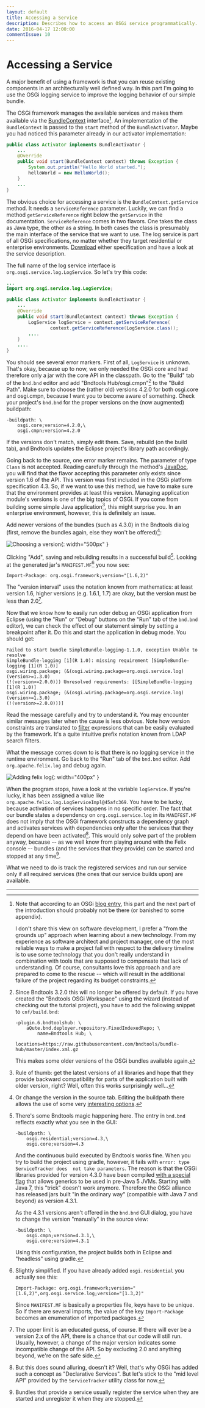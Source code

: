 ```yaml
---
layout: default
title: Accessing a Service
description: Describes how to access an OSGi service programmatically.
date: 2016-04-17 12:00:00
commentIssue: 10
---
```


# Accessing a Service

A major benefit of using a framework is that you can reuse existing components in an architecturally well defined way. In this part I'm going to use the OSGi logging service to improve the logging behavior of our simple bundle.

The OSGi framework manages the available services and makes them available via the [BundleContext](https://osgi.org/javadoc/r6/core/org/osgi/framework/BundleContext.html) interface[^snbt]. An implementation of the `BundleContext` is passed to the `start` method of the `BundleActivator`. Maybe you had noticed this parameter already in our activator implementation:

[^snbt]: Note that according to an OSGi 
    [blog entry](https://blog.osgi.org/2013/07/real-men-dont-use-ds.html), this part and 
    the next part of the introduction should probably not be there 
    (or banished to some appendix).
    
    I don't share this view on software development, I prefer a "from the grounds up" approach when
    learning about a new technology. From my experience as software architect and project
    manager, one of the most reliable ways to make a project fail with respect to the delivery timeline
    is to use some technology that you don't really understand in combination with tools that 
    are supposed to compensate that lack of understanding. Of course, consultants love this
    approach and are prepared to come to the rescue -- which will result in the additional failure
    of the project regarding its budget constraints[^coc].

[^coc]: I definitely liked the response in this [blog](https://blogs.mulesoft.com/dev/news-dev/osgi-no-thanks/): "Ah so consulting is the answer to OSGi complexity. I’ll let everyone know".

```java
public class Activator implements BundleActivator {
    ...
    @Override
    public void start(BundleContext context) throws Exception {
        System.out.println("Hello World started.");
        helloWorld = new HelloWorld();
    }
    ...
}

```

The obvious choice for accessing a service is the `BundleContext.getService` method. It needs a `ServiceReference` parameter. Luckily, we can find a method `getServiceReference` right below the `getService` in the documentation. `ServiceReference` comes in two flavors. One takes the class as Java type, the other as a string. In both cases the class is presumably the main interface of the service that we want to use. The log service is part of all OSGi specifications, no matter whether they target residential or enterprise environments. [Download](https://www.osgi.org/developer/specifications/) either specification and have a look at the service description.

The full name of the log service interface is `org.osgi.service.log.LogService`. So let's try this code:

```java
...
import org.osgi.service.log.LogService;

public class Activator implements BundleActivator {
    ...
    @Override
    public void start(BundleContext context) throws Exception {
        LogService logService = context.getServiceReference(
                context.getServiceReference(LogService.class));
        ....
    }
    ....
}
```

You should see several error markers. First of all, `LogService` is unknown. That's okay, because up to now, we only needed the OSGi core and had therefore only a jar with the core API in the classpath. Go to the "Build" tab of the `bnd.bnd` editor and add "Bndtools Hub/osgi.cmpn"[^bndhub] to the "Build Path". Make sure to choose the (rather old) versions 4.2.0 for both osgi.core and osgi.cmpn, because I want you to become aware of something. Check your project's `bnd.bnd` for the proper versions on the (now augmented) buildpath:

```properties
-buildpath: \
	osgi.core;version=4.2.0,\
	osgi.cmpn;version=4.2.0
```

If the versions don't match, simply edit them. Save, rebuild (on the build tab), and Bndtools updates the Eclipse project's library path accordingly.

[^bndhub]: Since Bndtools 3.2.0 this will no longer be offered by default. 
    If you have created the "Bndtools OSGi Workspace" using the wizard (instead of 
    checking out the tutorial project), you have to add
    the following snippet to `cnf/build.bnd`:
    
    ```properties
	-plugin.6.bndtoolshub: \
		aQute.bnd.deployer.repository.FixedIndexedRepo; \
			name=Bndtools Hub; \
			locations=https://raw.githubusercontent.com/bndtools/bundle-hub/master/index.xml.gz
    ``` 
    
    This makes some older versions of the OSGi bundles available again.

Going back to the source, one error marker remains. The parameter of type `Class` is not accepted. Reading carefully through the method's [JavaDoc](https://osgi.org/javadoc/r6/core/org/osgi/framework/BundleContext.html#getServiceReference(java.lang.Class)), you will find that the flavor accepting this parameter only exists since version 1.6 of the API. This version was first included in the OSGi platform specification 4.3. So, if we want to use this method, we have to make sure that the environment provides at least this version. Managing application module's versions is one of the big topics of OSGi. If you come from building some simple Java application[^mv], this might surprise you. In an enterprise environment, however, this is definitely an issue. 

[^mv]: Rule of thumb: get the latest versions of all libraries and hope that they provide backward compatibility for parts of the application built with older version, right? Well, often this works surprisingly well... 

Add newer versions of the bundles (such as 4.3.0) in the Bndtools dialog (first, remove the bundles again, else they won't be offered)[^orSource]:

[^orSource]: Or change the version in the source tab. Editing the buildpath there
	allows the use of some very 
	[interesting options](https://github.com/bndtools/bnd/wiki/Buildpath-Versions)[^unbe].

[^unbe]: It's unbelievable where they sometimes hide interesting information. I mean,
	you would expect this information to be provided
	[here](https://bnd.bndtools.org/instructions/buildpath.html), wouldn't you?

![Choosing a version](images/Bndtools-version-dialog.png){: width="500px" }

Clicking "Add", saving and rebuilding results in a successful build[^ov]. Looking at the generated jar's `MANIFEST.MF`[^rl] you now see:<a name="version-range"></a>

```properties
Import-Package: org.osgi.framework;version="[1.6,2)"
```

[^ov]: There's some Bndtools magic happening here. The entry in `bnd.bnd` reflects exactly
    what you see in the GUI:
    
    ```
    -buildpath: \
	    osgi.residential;version=4.3,\
	    osgi.core;version=4.3
    ```
    
    And the continuous build executed by Bndtools works fine. When you try to build 
    the project using gradle, however, it fails with `error: type ServiceTracker does 
    not take parameters`. The reason is that the OSGi libraries provided for version 4.3.0 have been 
    compiled [with a special flag](https://blog.osgi.org/2012/10/43-companion-code-for-java-7.html) 
    that allows generics to be used in pre-Java 5 JVMs. Starting with Java 7, this 
    "trick" doesn't work anymore. Therefore the OSGi alliance has released jars built "in the
    ordinary way" (compatible with Java 7 and beyond) as version 4.3.1.
    
    As the 4.3.1 versions aren't offered in the `bnd.bnd` GUI dialog, you have to change 
    the version "manually" in the source view[^lv]:
    
    ```
    -buildpath: \
	    osgi.cmpn;version=4.3.1,\
	    osgi.core;version=4.3.1
    ```
    
    Using this configuration, the project builds both in Eclipse and "headless" using gradle.

[^lv]: Alternatively, you can choose version 6.0.0 for both jars. So why bother?
    The versions that you choose here result in a requirement for the runtime framework.
    If you choose 6.0.0, you'll have to use a framework that 
    [supports](https://en.wikipedia.org/wiki/OSGi_Specification_Implementations) this version
    of the OSGi specification.


[^rl]: Slightly simplified. If you have already added `osgi.residential` you actually see this:

    ```properties
    Import-Package: org.osgi.framework;version="[1.6,2)",org.osgi.service.log;version="[1.3,2)"
    ```

    Since `MANIFEST.MF` is basically a properties file, keys have to be unique. So if there are several imports, the value of the key `Import-Package` becomes an enumeration of imported packages.

The "version interval" uses the notation known from mathematics: at least version 1.6, higher versions (e.g. 1.6.1, 1.7) are okay, but the version must be less than 2.0[^ug].

[^ug]: The upper limit is an educated guess, of course. If there will ever be a version 2.x of the API, there is a chance that our code will still run. Usually, however, a change of the major version indicates some incompatible change of the API. So by excluding 2.0 and anything beyond, we're on the safe side. 

Now that we know how to easily run oder debug an OSGi application from Eclipse (using the "Run" or "Debug" buttons on the "Run" tab of the `bnd.bnd` editor), we can check the effect of our statement simply by setting a breakpoint after it. Do this and start the application in debug mode. You should get: 

```
Failed to start bundle SimpleBundle-logging-1.1.0, exception Unable to resolve 
SimpleBundle-logging [1](R 1.0): missing requirement [SimpleBundle-logging [1](R 1.0)] 
osgi.wiring.package; (&(osgi.wiring.package=org.osgi.service.log)(version>=1.3.0)
(!(version>=2.0.0))) Unresolved requirements: [[SimpleBundle-logging [1](R 1.0)] 
osgi.wiring.package; (&(osgi.wiring.package=org.osgi.service.log)(version>=1.3.0)
(!(version>=2.0.0)))]
```

Read the message carefully and try to understand it. You may encounter similar messages later when the cause is less obvious. Note how version constraints are translated to [filter](https://osgi.org/javadoc/r6/core/org/osgi/framework/Filter.html) expressions that can be easily evaluated by the framework. It's a quite intuitive prefix notation known from LDAP search filters.

What the message comes down to is that there is no logging service in the runtime environment. Go back to the "Run" tab of the `bnd.bnd` editor. Add `org.apache.felix.log` and debug again.

![Adding felix log](images/Adding-felix-log.png){: width="400px" }

When the program stops, have a look at the variable `logService`. If you're lucky, it has been assigned a value like `org.apache.felix.log.LogServiceImpl@45afc369`. You have to be lucky, because activation of services happens in no specific order. The fact that our bundle states a dependency on `org.osgi.service.log` in its `MANIFEST.MF` does not imply that the OSGi framework constructs a dependency graph and activates services with dependencies only after the services that they depend on have been activated[^dss]. This would only solve part of the problem anyway, because -- as we well know from playing around with the Felix console -- bundles (and the services that they provide) can be started and stopped at any time[^sr].

[^dss]: But this does sound alluring, doesn't it? Well, that's why OSGi has added such a concept as "Declarative Services". But let's stick to the "mid level API" provided by the `ServiceTracker` utility class for now.

[^sr]: Bundles that provide a service usually register the service when they are started and unregister it when they are stopped.

What we need to do is track the registered services and run our service only if all required services (the ones that our service builds upon) are available.
 
---

